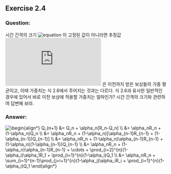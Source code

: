 ## Exercise 2.4

### Question:

시간 간격의 크기 ![equation](https://latex.codecogs.com/svg.latex?\alpha_n) 이 고정된 값이 아니라면 추정값 ![equation](https://latex.codecogs.com/svg.latex?Q_n) 은 이전까지 받은 보상들의 가중 평균이고, 이때 가중치는 식 2.6에서 주어지는 것과는 다르다. 식 2.6과 유사한 일반적인 경우에 있어서 바로 이전 보상에 적용할 가중치는 얼마인가? 시간 간격의 크기와 관련하여 답변해 보라.

### Answer:

<img src="https://latex.codecogs.com/svg.latex?\begin{align*}&space;Q_{n&plus;1}&space;&=&space;Q_n&space;&plus;&space;\alpha_n[R_n-Q_n]&space;\\&space;&=&space;\alpha_nR_n&space;&plus;&space;(1-\alpha_n)Q_n&space;\\&space;&=&space;\alpha_nR_n&space;&plus;&space;(1-\alpha_n)[\alpha_{n-1}R_{n-1}&space;&plus;&space;(1-\alpha_{n-1})Q_{n-1}]&space;\\&space;&=&space;\alpha_nR_n&space;&plus;&space;(1-\alpha_n)\alpha_{n-1}R_{n-1}&space;&plus;&space;(1-\alpha_n)(1-\alpha_{n-1})Q_{n-1}&space;\\&space;&=&space;\alpha_nR_n&space;&plus;&space;(1-\alpha_n)\alpha_{n-1}R_{n-1}&space;&plus;&space;\cdots&space;&plus;&space;\prod_{i=2}^{n}(1-\alpha_i)\alpha_1R_1&space;&plus;&space;\prod_{i=1}^{n}(1-\alpha_i)Q_1&space;\\&space;&=&space;\alpha_nR_n&space;&plus;&space;\sum_{i=1}^{n-1}\prod_{j=i&plus;1}^{n}(1-\alpha_j)\alpha_iR_i&space;&plus;&space;\prod_{i=1}^{n}(1-\alpha_i)Q_1&space;\end{align*}" title="\begin{align*} Q_{n+1} &= Q_n + \alpha_n[R_n-Q_n] \\ &= \alpha_nR_n + (1-\alpha_n)Q_n \\ &= \alpha_nR_n + (1-\alpha_n)[\alpha_{n-1}R_{n-1} + (1-\alpha_{n-1})Q_{n-1}] \\ &= \alpha_nR_n + (1-\alpha_n)\alpha_{n-1}R_{n-1} + (1-\alpha_n)(1-\alpha_{n-1})Q_{n-1} \\ &= \alpha_nR_n + (1-\alpha_n)\alpha_{n-1}R_{n-1} + \cdots + \prod_{i=2}^{n}(1-\alpha_i)\alpha_1R_1 + \prod_{i=1}^{n}(1-\alpha_i)Q_1 \\ &= \alpha_nR_n + \sum_{i=1}^{n-1}\prod_{j=i+1}^{n}(1-\alpha_j)\alpha_iR_i + \prod_{i=1}^{n}(1-\alpha_i)Q_1 \end{align*}" />
